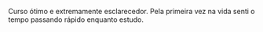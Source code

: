 Curso ótimo e extremamente esclarecedor. Pela primeira vez na vida senti o tempo passando rápido
enquanto estudo.